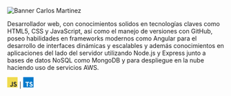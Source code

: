 ![Banner Carlos Martinez](https://github.com/CarlosMrtnzMrtnz/CarlosMrtnzMrtnz/assets/150188692/caa5a838-1f5f-4058-9b13-89f1396e1c29)

Desarrollador web, con conocimientos solidos en tecnologías claves como HTML5, CSS y JavaScript, así como el manejo de versiones con GitHub, poseo habilidades en frameworks modernos como Angular para el desarrollo de interfaces dinámicas y escalables y además conocimientos en aplicaciones del lado del servidor utilizando Node.js y Express junto a bases de datos NoSQL como MongoDB y para despliegue en la nube haciendo uso de servicios AWS.

 [<img src="https://raw.githubusercontent.com/github/explore/80688e429a7d4ef2fca1e82350fe8e3517d3494d/topics/javascript/javascript.png" alt="js logo" width="24">](https://developer.mozilla.org/en-US/docs/Web/JavaScript)  | [<img src="https://raw.githubusercontent.com/github/explore/80688e429a7d4ef2fca1e82350fe8e3517d3494d/topics/typescript/typescript.png" alt="ts logo" width="24">](https://www.typescriptlang.org/) 
